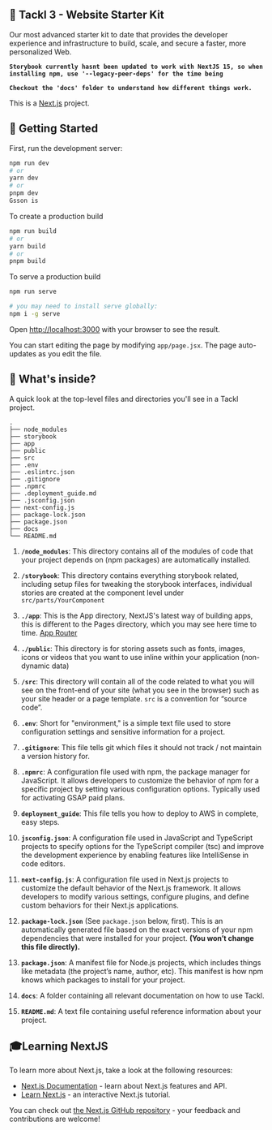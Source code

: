 ## 💫 Tackl 3 - Website Starter Kit

Our most advanced starter kit to date that provides the developer experience and infrastructure to build, scale, and secure a faster, more personalized Web.

**`Storybook currently hasnt been updated to work with NextJS 15, so when installing npm, use '--legacy-peer-deps' for the time being`**

**`Checkout the 'docs' folder to understand how different things work.`**

This is a [Next.js](https://nextjs.org/) project.

## 🚀 Getting Started

First, run the development server:

```bash
npm run dev
# or
yarn dev
# or
pnpm dev
Gsson is
```

To create a production build

```bash
npm run build
# or
yarn build
# or
pnpm build
```

To serve a production build

```bash
npm run serve

# you may need to install serve globally:
npm i -g serve
```

Open [http://localhost:3000](http://localhost:3000) with your browser to see the result.

You can start editing the page by modifying `app/page.jsx`. The page auto-updates as you edit the file.

## 🧐 What's inside?

A quick look at the top-level files and directories you'll see in a Tackl project.

    .
    ├── node_modules
    ├── storybook
    ├── app
    ├── public
    ├── src
    ├── .env
    ├── .eslintrc.json
    ├── .gitignore
    ├── .npmrc
    ├── .deployment_guide.md
    ├── .jsconfig.json
    ├── next-config.js
    ├── package-lock.json
    ├── package.json
    ├── docs
    └── README.md

1.  **`/node_modules`**: This directory contains all of the modules of code that your project depends on (npm packages) are automatically installed.

2.  **`/storybook`**: This directory contains everything storybook related, including setup files for tweaking the storybook interfaces, individual stories are created at the component level under `src/parts/YourComponent`

3.  **`./app`**: This is the App directory, NextJS's latest way of building apps, this is different to the Pages directory, which you may see here time to time. [App Router](https://nextjs.org/docs/app)

4.  **`./public`**: This directory is for storing assets such as fonts, images, icons or videos that you want to use inline within your application (non-dynamic data)

5.  **`/src`**: This directory will contain all of the code related to what you will see on the front-end of your site (what you see in the browser) such as your site header or a page template. `src` is a convention for “source code”.

6.  **`.env`**: Short for "environment," is a simple text file used to store configuration settings and sensitive information for a project.

7.  **`.gitignore`**: This file tells git which files it should not track / not maintain a version history for.

8.  **`.npmrc`**: A configuration file used with npm, the package manager for JavaScript. It allows developers to customize the behavior of npm for a specific project by setting various configuration options. Typically used for activating GSAP paid plans.

9.  **`deployment_guide`**: This file tells you how to deploy to AWS in complete, easy steps.

10. **`jsconfig.json`**: A configuration file used in JavaScript and TypeScript projects to specify options for the TypeScript compiler (tsc) and improve the development experience by enabling features like IntelliSense in code editors.

11. **`next-config.js`**: A configuration file used in Next.js projects to customize the default behavior of the Next.js framework. It allows developers to modify various settings, configure plugins, and define custom behaviors for their Next.js applications.

12. **`package-lock.json`** (See `package.json` below, first). This is an automatically generated file based on the exact versions of your npm dependencies that were installed for your project. **(You won’t change this file directly).**

13. **`package.json`**: A manifest file for Node.js projects, which includes things like metadata (the project’s name, author, etc). This manifest is how npm knows which packages to install for your project.

14. **`docs`**: A folder containing all relevant documentation on how to use Tackl.

15. **`README.md`**: A text file containing useful reference information about your project.

## 🎓Learning NextJS

To learn more about Next.js, take a look at the following resources:

- [Next.js Documentation](https://nextjs.org/docs) - learn about Next.js features and API.
- [Learn Next.js](https://nextjs.org/learn) - an interactive Next.js tutorial.

You can check out [the Next.js GitHub repository](https://github.com/vercel/next.js/) - your feedback and contributions are welcome!
